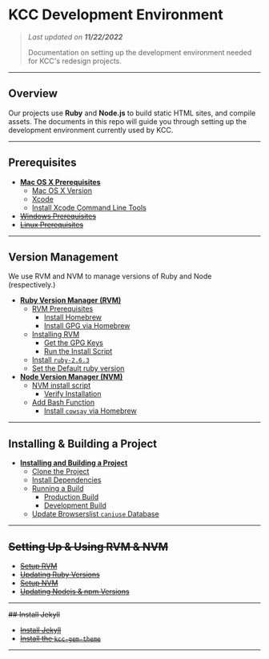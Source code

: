 # KCC Development Environment

> *Last updated on **11/22/2022***
>
> Documentation on setting up the development environment needed for KCC's redesign projects.

-----

## Overview

Our projects use **Ruby** and **Node.js** to build static HTML sites, and compile assets. The documents in this repo will guide you through setting up the development environment currently used by KCC.

-----

## Prerequisites

<!-- no toc -->
- **[Mac OS X Prerequisites](./macosx_prerequisites.md)**
  - [Mac OS X Version](./macosx_prerequisites.md#mac-os-x-version)
  - [Xcode](./macosx_prerequisites.md#xcode)
  - [Install Xcode Command Line Tools](./macosx_prerequisites.md#install-xcode-command-line-tools)
- ~~[Windows Prerequisites](./windows_prerequisites.md)~~
- ~~[Linux Prerequisites](./linux_prerequisites.md)~~

-----

## Version Management

We use RVM and NVM to manage versions of Ruby and Node (respectively.)

<!-- no toc -->
- **[Ruby Version Manager (RVM)](./installing_rvm.md)**
  - [RVM Prerequisites](./installing_rvm.md#rvm-prerequisites)
    - [Install Homebrew](./installing_rvm.md#install-homebrew)
    - [Install GPG via Homebrew](./installing_rvm.md#install-gpg-via-homebrew)
  - [Installing RVM](./installing_rvm.md#installing-rvm)
    - [Get the GPG Keys](./installing_rvm.md#get-the-gpg-keys)
    - [Run the Install Script](./installing_rvm.md#run-the-install-script)
  - [Install `ruby-2.6.3`](./installing_rvm.md#install-ruby-263)
  - [Set the Default ruby version](./installing_rvm.md#set-the-default-ruby-version)
- **[Node Version Manager (NVM)](./installing_nvm.md)**
  - [NVM install script](./installing_nvm.md#nvm-install-script)
    - [Verify Installation](./installing_nvm.md#verify-installation)
  - [Add Bash Function](./installing_nvm.md#add-bash-function)
    - [Install `cowsay` via Homebrew](./installing_nvm.md#install-cowsay-via-homebrew)

-----

## Installing & Building a Project

<!-- no toc -->
- **[Installing and Building a Project](./installing_project.md)**
  - [Clone the Project](./installing_project.md#clone-the-project)
  - [Install Dependencies](./installing_project.md#install-dependencies)
  - [Running a Build](./installing_project.md#running-a-build)
    - [Production Build](./installing_project.md#production-build)
    - [Development Build](./installing_project.md#development-build)
  - [Update Browserslist `caniuse` Database](./installing_project.md#update-browserslist-caniuse-database)

-----

## ~~Setting Up & Using RVM & NVM~~

- ~~[Setup RVM](./setup_rvm.md)~~
- ~~[Updating Ruby Versions](./update_ruby.md)~~
- ~~[Setup NVM](./setup_nvm.md)~~
- ~~[Updating Nodejs & npm Versions](./update_node.md)~~

-----

~~## Install Jekyll~~

- ~~[Install Jekyll](./installing_jekyll.md)~~
- ~~[Install the `kcc-gem-theme`](./installing_theme.md)~~

-----

